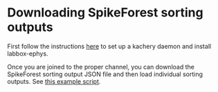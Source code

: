 # Downloading SpikeForest sorting outputs

First follow the instructions [here](./download-spikeforest-data.md) to set up a kachery daemon and install labbox-ephys.

Once you are joined to the proper channel, you can download the SpikeForest sorting output JSON file and then load individual sorting outputs.
See [this example script](./examples/load_spikeforest_sorting_outputs.py).